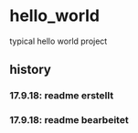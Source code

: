 # hello_world
typical hello world project

## history
### 17.9.18: readme erstellt
### 17.9.18: readme bearbeitet
